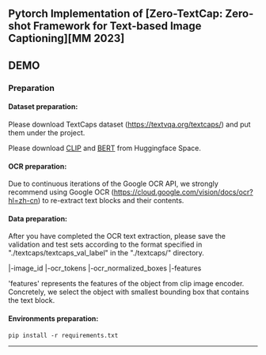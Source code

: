 ## Pytorch Implementation of [Zero-TextCap: Zero-shot Framework for Text-based Image Captioning][MM 2023]

## DEMO

### Preparation

#### Dataset preparation:
Please download TextCaps dataset (https://textvqa.org/textcaps/) and put them under the project.

Please download [CLIP](https://huggingface.co/openai/clip-vit-base-patch32) and [BERT](https://huggingface.co/bert-base-uncased) from Huggingface Space.
#### OCR preparation:
Due to continuous iterations of the Google OCR API, we strongly recommend using Google OCR (https://cloud.google.com/vision/docs/ocr?hl=zh-cn) to re-extract text blocks and their contents. 

#### Data preparation:
After you have completed the OCR text extraction, please save the validation and test sets according to the format specified in "./textcaps/textcaps_val_label" in the "./textcaps/" directory.

|-image_id
|-ocr_tokens
|-ocr_normalized_boxes
|-features

'features' represents the features of the object from clip image encoder. Concretely, we select the object with smallest bounding box that contains the text block.
#### Environments preparation:
```
pip install -r requirements.txt
```
****
<!--### Citation
Please cite our work if you use it in your research:
```
@inproceedings{xu2023zero,
  title={Zero-TextCap: Zero-shot Framework for Text-based Image Captioning},
  author={Xu, Dongsheng and Zhao, Wenye and Cai, Yi and Huang, Qingbao},
  booktitle={Proceedings of the 31st ACM International Conference on Multimedia},
  pages={4949--4957},
  year={2023}
}
```
### Acknowledgment 
This code is based on the [bert-gen](https://github.com/nyu-dl/bert-gen) and [ConZIC](https://github.com/joeyz0z/ConZIC). -->


